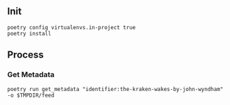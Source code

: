## Init

```
poetry config virtualenvs.in-project true
poetry install
```

## Process

### Get Metadata

`poetry run get_metadata "identifier:the-kraken-wakes-by-john-wyndham" -o $TMPDIR/feed`
